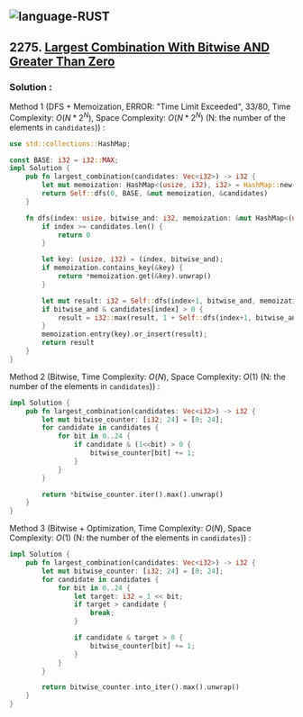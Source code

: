 ![language-RUST](https://img.shields.io/badge/RUST-8d4004?style=for-the-badge&logo=RUST)
---

## 2275. [Largest Combination With Bitwise AND Greater Than Zero](https://leetcode.com/problems/largest-combination-with-bitwise-and-greater-than-zero)

### Solution :

Method 1 (DFS + Memoization, ERROR: "Time Limit Exceeded", 33/80, Time Complexity: $O(N*2^N)$, Space Complexity: $O(N*2^N)$ (N: the number of the elements in `candidates`)) :
```rust
use std::collections::HashMap;

const BASE: i32 = i32::MAX;
impl Solution {
    pub fn largest_combination(candidates: Vec<i32>) -> i32 {
        let mut memoization: HashMap<(usize, i32), i32> = HashMap::new();
        return Self::dfs(0, BASE, &mut memoization, &candidates)
    }

    fn dfs(index: usize, bitwise_and: i32, memoization: &mut HashMap<(usize, i32), i32>, candidates: &Vec<i32>) -> i32 {
        if index >= candidates.len() {
            return 0
        }

        let key: (usize, i32) = (index, bitwise_and);
        if memoization.contains_key(&key) {
            return *memoization.get(&key).unwrap()
        }

        let mut result: i32 = Self::dfs(index+1, bitwise_and, memoization, candidates);
        if bitwise_and & candidates[index] > 0 {
            result = i32::max(result, 1 + Self::dfs(index+1, bitwise_and & candidates[index], memoization, candidates));
        }
        memoization.entry(key).or_insert(result);
        return result
    }
}
```

Method 2 (Bitwise, Time Complexity: $O(N)$, Space Complexity: $O(1)$ (N: the number of the elements in `candidates`)) :
```rust
impl Solution {
    pub fn largest_combination(candidates: Vec<i32>) -> i32 {
        let mut bitwise_counter: [i32; 24] = [0; 24];
        for candidate in candidates {
            for bit in 0..24 {
                if candidate & (1<<bit) > 0 {
                    bitwise_counter[bit] += 1;
                }
            }
        }

        return *bitwise_counter.iter().max().unwrap()
    }
}
```

Method 3 (Bitwise + Optimization, Time Complexity: $O(N)$, Space Complexity: $O(1)$ (N: the number of the elements in `candidates`)) :
```rust
impl Solution {
    pub fn largest_combination(candidates: Vec<i32>) -> i32 {
        let mut bitwise_counter: [i32; 24] = [0; 24];
        for candidate in candidates {
            for bit in 0..24 {
                let target: i32 = 1 << bit;
                if target > candidate {
                    break;
                }

                if candidate & target > 0 {
                    bitwise_counter[bit] += 1;
                }
            }
        }

        return bitwise_counter.into_iter().max().unwrap()
    }
}
```
